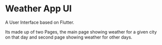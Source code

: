 # Weather App UI 

A User Interface based on Flutter.

Its made up of two Pages, the main page showing weather for a given city on that day and second page showing weather for other days.


